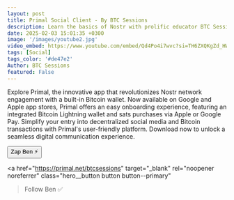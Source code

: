 ```yaml
---
layout: post
title: Primal Social Client - By BTC Sessions
description: Learn the basics of Nostr with prolific educator BTC Sessions.
date: 2025-02-03 15:01:35 +0300
image: '/images/youtube2.jpg'
video_embed: https://www.youtube.com/embed/Qd4Po4i7wvc?si=TH6ZXQKgZd_HWBfu
tags: [Social]
tags_color: '#de47e2'
Author: BTC Sessions
featured: False
---
```


Explore Primal, the innovative app that revolutionizes Nostr network engagement with a built-in Bitcoin wallet. Now available on Google and Apple app stores, Primal offers an easy onboarding experience, featuring an integrated Bitcoin Lightning wallet and sats purchases via Apple or Google Pay. Simplify your entry into decentralized social media and Bitcoin transactions with Primal's user-friendly platform. Download now to unlock a seamless digital communication experience.

<div class="button-container">
     <button
    id="nostr-zap-target"
    class="hero__button button button--primary nostr-zap-button nostr-zap-button--primary"
    data-npub="npub1rxysxnjkhrmqd3ey73dp9n5y5yvyzcs64acc9g0k2epcpwwyya4spvhnp8"
    data-relays="wss://relay.damus.io,wss://relay.snort.social,wss://nostr.wine,wss://relay.nostr.band"
  >
    Zap Ben ⚡️
  </button>

  <a
    href="https://primal.net/btcsessions"
    target="_blank"
    rel="noopener noreferrer"
    class="hero__button button button--primary"
  >Follow Ben ✅</a>
</div>